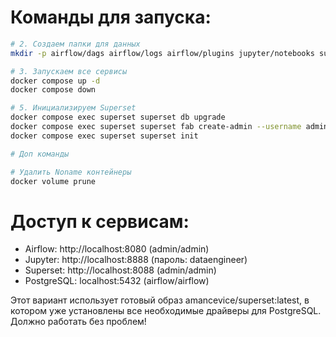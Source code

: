 # Команды для запуска:

```bash
# 2. Создаем папки для данных
mkdir -p airflow/dags airflow/logs airflow/plugins jupyter/notebooks superset/data

# 3. Запускаем все сервисы
docker compose up -d
docker compose down

# 5. Инициализируем Superset
docker compose exec superset superset db upgrade
docker compose exec superset superset fab create-admin --username admin --firstname Admin --lastname User --email admin@example.com --password admin
docker compose exec superset superset init

# Доп команды

# Удалить Noname контейнеры
docker volume prune
```

# Доступ к сервисам:
- Airflow: http://localhost:8080 (admin/admin)
- Jupyter: http://localhost:8888 (пароль: dataengineer)
- Superset: http://localhost:8088 (admin/admin)
- PostgreSQL: localhost:5432 (airflow/airflow)

Этот вариант использует готовый образ amancevice/superset:latest, в котором уже установлены все необходимые драйверы для PostgreSQL. Должно работать без проблем!
